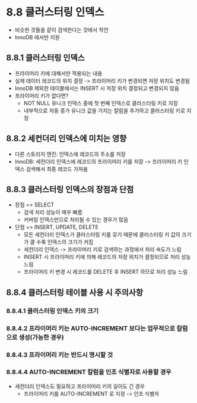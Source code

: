 # 8.8 클러스터링 인덱스
- 비슷한 것들을 같이 검색한다는 것에서 착안
- InnoDB 에서만 지원
## 8.8.1 클러스터링 인덱스
- 프라이머리 키에 대해서만 적용되는 내용
- 실제 데이터 레코드의 위치 결정 -> 프라이머리 키가 변경되면 저장 위치도 변경됨
- InnoDB 제외한 테이블에서는 INSERT 시 저장 위치 결정되고 변경되지 않음
- 프라이머리 키가 없다면?
    - NOT NULL 유니크 인덱스 중에 첫 번째 인덱스로 클러스터링 키로 지정
    - 내부적으로 자동 증가 유니크 값을 가지는 칼럼을 추가하고 클러스터링 키로 지정
## 8.8.2 세컨더리 인덱스에 미치는 영향
- 다른 스토리지 엔진: 인덱스에 레코드의 주소를 저장
- InnoDB: 세컨더리 인덱스에 레코드의 프라이머리 키를 저장 -> 프라이머리 키 인덱스 검색해서 최종 레코드 가져옴
## 8.8.3 클러스터링 인덱스의 장점과 단점
- 장점 => SELECT
    - 검색 처리 성능이 매우 빠름
    - 커버링 인덱스만으로 처리될 수 있는 경우가 많음
- 단점 => INSERT, UPDATE, DELETE
    - 모든 세컨더리 인덱스가 클러스터링 키를 갖기 때문에 클러스터링 키 값의 크기가 클 수록 인덱스의 크기가 커짐    
    - 세컨더리 인덱스 -> 프라이머리 키로 검색하는 과정에서 처리 속도가 느림
    - INSERT 시 프라이머리 키에 의해 레코드의 저장 위치가 결정되므로 처리 성능 느림
    - 프라이머리 키 변경 시 레코드를 DELETE 후 INSERT 하므로 처리 성능 느림
## 8.8.4 클러스터링 테이블 사용 시 주의사항
### 8.8.4.1 클러스터링 인덱스 키의 크기
### 8.8.4.2 프라이머리 키는 AUTO-INCREMENT 보다는 업무적으로 칼럼으로 생성(가능한 경우)
### 8.8.4.3 프라이머리 키는 반드시 명시할 것
### 8.8.4.4 AUTO-INCREMENT 칼럼을 인조 식별자로 사용할 경우
- 세컨더리 인덱스도 필요하고 프라이머리 키의 길이도 긴 경우
    - 프라이머리 키를 AUTO-INCREMENT 로 지정 -> 인조 식별자
